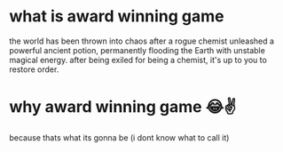 # what is award winning game
the world has been thrown into chaos after a rogue chemist unleashed a powerful ancient potion, permanently flooding the Earth with unstable magical energy. after being exiled for being a chemist, it's up to you to restore order. 
# why award winning game 😂✌️
because thats what its gonna be (i dont know what to call it)
